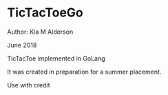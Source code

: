 # TicTacToeGo

Author: Kia M Alderson

June 2018

TicTacToe implemented in GoLang

It was created in preparation for a summer placement.

Use with credit
